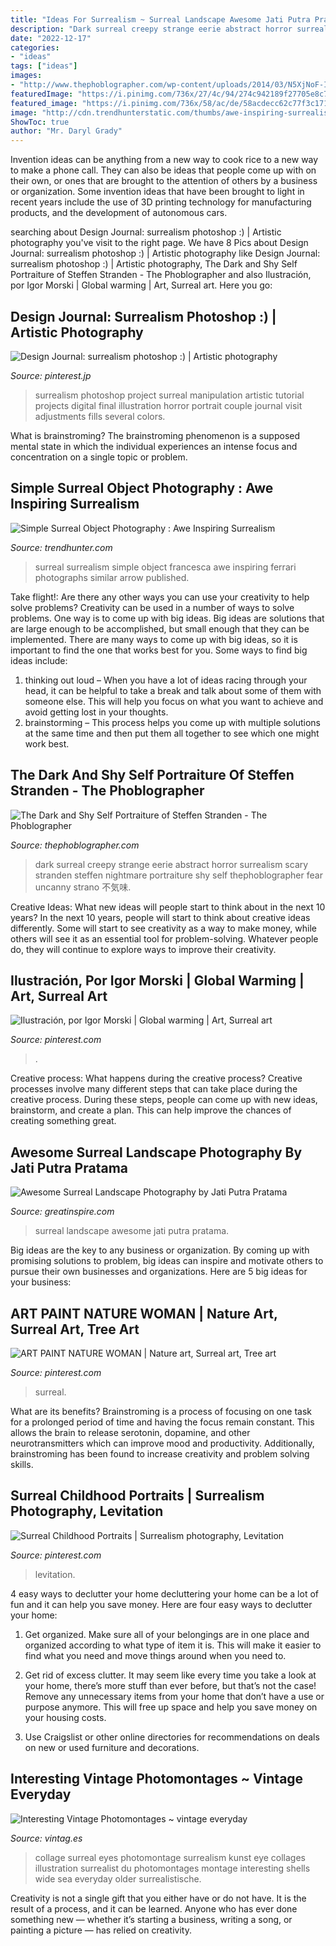```yaml
---
title: "Ideas For Surrealism ~ Surreal Landscape Awesome Jati Putra Pratama"
description: "Dark surreal creepy strange eerie abstract horror surrealism scary stranden steffen nightmare portraiture shy self thephoblographer fear uncanny strano 不気味"
date: "2022-12-17"
categories:
- "ideas"
tags: ["ideas"]
images:
- "http://www.thephoblographer.com/wp-content/uploads/2014/03/N5XjNoF-Imgur.jpg"
featuredImage: "https://i.pinimg.com/736x/27/4c/94/274c942189f27705e8c7c71da5582384--save-our-earth-global-warming.jpg"
featured_image: "https://i.pinimg.com/736x/58/ac/de/58acdecc62c77f3c171c394bd93bf4e5.jpg"
image: "http://cdn.trendhunterstatic.com/thumbs/awe-inspiring-surrealism.jpeg"
ShowToc: true
author: "Mr. Daryl Grady"
---
```



Invention ideas can be anything from a new way to cook rice to a new way to make a phone call. They can also be ideas that people come up with on their own, or ones that are brought to the attention of others by a business or organization. Some invention ideas that have been brought to light in recent years include the use of 3D printing technology for manufacturing products, and the development of autonomous cars.

	

		
searching about Design Journal: surrealism photoshop :) | Artistic photography you've visit to the right page. We have 8 Pics about Design Journal: surrealism photoshop :) | Artistic photography like Design Journal: surrealism photoshop :) | Artistic photography, The Dark and Shy Self Portraiture of Steffen Stranden - The Phoblographer and also Ilustración, por Igor Morski | Global warming | Art, Surreal art. Here you go:
		
    
## Design Journal: Surrealism Photoshop :) | Artistic Photography

<img loading=lazy src="https://i.pinimg.com/736x/e6/6a/90/e66a90cb704fa8625fbdc248ef0f41bb--digital-illustration-photo-manipulation.jpg" onerror="this.onerror=null;this.src='https://tse1.mm.bing.net/th?id=OIP.V7oP3w9hhhrjBjiLRt6jGwHaKe&amp;pid=15.1';" alt="Design Journal: surrealism photoshop :) | Artistic photography">

_Source: pinterest.jp_

>surrealism photoshop project surreal manipulation artistic tutorial projects digital final illustration horror portrait couple journal visit adjustments fills several colors. 

	

What is brainstroming?
The brainstroming phenomenon is a supposed mental state in which the individual experiences an intense focus and concentration on a single topic or problem.

    
## Simple Surreal Object Photography : Awe Inspiring Surrealism

<img loading=lazy src="http://cdn.trendhunterstatic.com/thumbs/awe-inspiring-surrealism.jpeg" onerror="this.onerror=null;this.src='https://tse2.mm.bing.net/th?id=OIP.McKETFnhPEZWW-It5uABKgHaLI&amp;pid=15.1';" alt="Simple Surreal Object Photography : Awe Inspiring Surrealism">

_Source: trendhunter.com_

>surreal surrealism simple object francesca awe inspiring ferrari photographs similar arrow published. 

	

Take flight!: Are there any other ways you can use your creativity to help solve problems?
Creativity can be used in a number of ways to solve problems. One way is to come up with big ideas. Big ideas are solutions that are large enough to be accomplished, but small enough that they can be implemented. There are many ways to come up with big ideas, so it is important to find the one that works best for you. Some ways to find big ideas include: 
1) thinking out loud – When you have a lot of ideas racing through your head, it can be helpful to take a break and talk about some of them with someone else. This will help you focus on what you want to achieve and avoid getting lost in your thoughts. 
2) brainstorming – This process helps you come up with multiple solutions at the same time and then put them all together to see which one might work best.

    
## The Dark And Shy Self Portraiture Of Steffen Stranden - The Phoblographer

<img loading=lazy src="http://www.thephoblographer.com/wp-content/uploads/2014/03/N5XjNoF-Imgur.jpg" onerror="this.onerror=null;this.src='https://tse3.mm.bing.net/th?id=OIP.UHXAarZu8qD28aTau00GRwHaHa&amp;pid=15.1';" alt="The Dark and Shy Self Portraiture of Steffen Stranden - The Phoblographer">

_Source: thephoblographer.com_

>dark surreal creepy strange eerie abstract horror surrealism scary stranden steffen nightmare portraiture shy self thephoblographer fear uncanny strano 不気味. 

	

Creative Ideas: What new ideas will people start to think about in the next 10 years?
In the next 10 years, people will start to think about creative ideas differently. Some will start to see creativity as a way to make money, while others will see it as an essential tool for problem-solving. Whatever people do, they will continue to explore ways to improve their creativity.

    
## Ilustración, Por Igor Morski | Global Warming | Art, Surreal Art

<img loading=lazy src="https://i.pinimg.com/736x/27/4c/94/274c942189f27705e8c7c71da5582384--save-our-earth-global-warming.jpg" onerror="this.onerror=null;this.src='https://tse1.mm.bing.net/th?id=OIP.9cRtsmHrT6-fK8RAZY6TigHaHa&amp;pid=15.1';" alt="Ilustración, por Igor Morski | Global warming | Art, Surreal art">

_Source: pinterest.com_

>. 

	

Creative process: What happens during the creative process?
Creative processes involve many different steps that can take place during the creative process. During these steps, people can come up with new ideas, brainstorm, and create a plan. This can help improve the chances of creating something great.

    
## Awesome Surreal Landscape Photography By Jati Putra Pratama

<img loading=lazy src="https://greatinspire.com/wp-content/uploads/2015/10/Awesome-Surreal-Landscape-Photography-by-Jati-Putra-Pratama-13.jpg" onerror="this.onerror=null;this.src='https://tse4.mm.bing.net/th?id=OIP.Lyy4YlOieYRXS6b482zI9QHaHa&amp;pid=15.1';" alt="Awesome Surreal Landscape Photography by Jati Putra Pratama">

_Source: greatinspire.com_

>surreal landscape awesome jati putra pratama. 

	

Big ideas are the key to any business or organization. By coming up with promising solutions to problem, big ideas can inspire and motivate others to pursue their own businesses and organizations. Here are 5 big ideas for your business: 

    
## ART PAINT NATURE WOMAN | Nature Art, Surreal Art, Tree Art

<img loading=lazy src="https://i.pinimg.com/736x/04/a7/e7/04a7e700fb50509204fa9dfbebadadcb.jpg" onerror="this.onerror=null;this.src='https://tse2.mm.bing.net/th?id=OIP.MDmD7l-eeThUvQvUNL5c-wHaKu&amp;pid=15.1';" alt="ART PAINT NATURE WOMAN | Nature art, Surreal art, Tree art">

_Source: pinterest.com_

>surreal. 

	

What are its benefits?
Brainstroming is a process of focusing on one task for a prolonged period of time and having the focus remain constant. This allows the brain to release serotonin, dopamine, and other neurotransmitters which can improve mood and productivity. Additionally, brainstroming has been found to increase creativity and problem solving skills.

    
## Surreal Childhood Portraits | Surrealism Photography, Levitation

<img loading=lazy src="https://i.pinimg.com/736x/58/ac/de/58acdecc62c77f3c171c394bd93bf4e5.jpg" onerror="this.onerror=null;this.src='https://tse1.mm.bing.net/th?id=OIP.39gv7X1Ijc3BDB6WI0niqgHaLH&amp;pid=15.1';" alt="Surreal Childhood Portraits | Surrealism photography, Levitation">

_Source: pinterest.com_

>levitation. 

	

4 easy ways to declutter your home
decluttering your home can be a lot of fun and it can help you save money. Here are four easy ways to declutter your home:
1. Get organized. Make sure all of your belongings are in one place and organized according to what type of item it is. This will make it easier to find what you need and move things around when you need to.

2. Get rid of excess clutter. It may seem like every time you take a look at your home, there’s more stuff than ever before, but that’s not the case! Remove any unnecessary items from your home that don’t have a use or purpose anymore. This will free up space and help you save money on your housing costs.

3. Use Craigslist or other online directories for recommendations on deals on new or used furniture and decorations.

    
## Interesting Vintage Photomontages ~ Vintage Everyday

<img loading=lazy src="http://1.bp.blogspot.com/-nrRVi4apzf0/VGir6ngvUYI/AAAAAAABGJ4/tc3029a1v_s/s1600/Vintage%2BPhotomontage%2B(22).jpg" onerror="this.onerror=null;this.src='https://tse4.mm.bing.net/th?id=OIP.PuXyTtTCMXCoF2g4JyoTPwHaJu&amp;pid=15.1';" alt="Interesting Vintage Photomontages ~ vintage everyday">

_Source: vintag.es_

>collage surreal eyes photomontage surrealism kunst eye collages illustration surrealist du photomontages montage interesting shells wide sea everyday older surrealistische. 

	

Creativity is not a single gift that you either have or do not have. It is the result of a process, and it can be learned. Anyone who has ever done something new — whether it’s starting a business, writing a song, or painting a picture — has relied on creativity.

